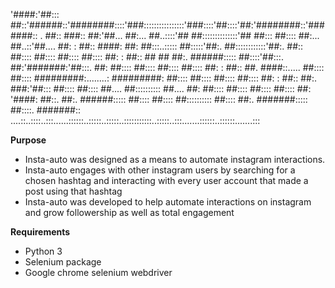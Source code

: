
'####:'##::: ##::'######::'########::::'###::::::::::::::::'###::::'##::::'##:'########::'#######::
. ##:: ###:: ##:'##... ##:... ##..::::'## ##::::::::::::::'## ##::: ##:::: ##:... ##..::'##.... ##:
: ##:: ####: ##: ##:::..::::: ##:::::'##:. ##::::::::::::'##:. ##:: ##:::: ##:::: ##:::: ##:::: ##:
: ##:: ## ## ##:. ######::::: ##::::'##:::. ##:'#######:'##:::. ##: ##:::: ##:::: ##:::: ##:::: ##:
: ##:: ##. ####::..... ##:::: ##:::: #########:........: #########: ##:::: ##:::: ##:::: ##:::: ##:
: ##:: ##:. ###:'##::: ##:::: ##:::: ##.... ##:::::::::: ##.... ##: ##:::: ##:::: ##:::: ##:::: ##:
'####: ##::. ##:. ######::::: ##:::: ##:::: ##:::::::::: ##:::: ##:. #######::::: ##::::. #######::
....::..::::..:::......::::::..:::::..:::::..:::::::::::..:::::..:::.......::::::..::::::.......:::

**Purpose**

- Insta-auto was designed as a means to automate instagram interactions.
- Insta-auto engages with other instagram users by searching for a chosen hashtag and interacting with every user account that made a post using that hashtag
- Insta-auto was developed to help automate interactions on instagram and grow followership as well as total engagement

**Requirements**
- Python 3
- Selenium package
- Google chrome selenium webdriver
